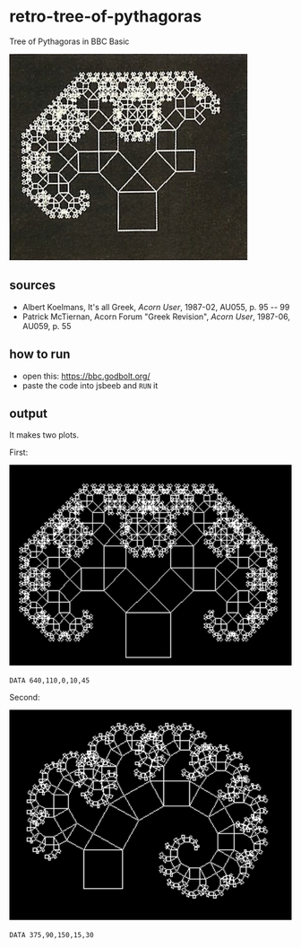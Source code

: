 # retro-tree-of-pythagoras
Tree of Pythagoras in BBC Basic

![pics/partial-tree.jpg](pics/partial-tree.jpg)

## sources
- Albert Koelmans, It's all Greek, _Acorn User_, 1987-02, AU055, p. 95 -- 99
- Patrick McTiernan, Acorn Forum "Greek Revision", _Acorn User_, 1987-06, AU059, p. 55

## how to run
- open this: https://bbc.godbolt.org/
- paste the code into jsbeeb and `RUN` it

## output
It makes two plots.

First:

![pics/output-1.jpg](pics/output-1.jpg)

`DATA 640,110,0,10,45`

Second: 

![pics/output-2.jpg](pics/output-2.jpg)

`DATA 375,90,150,15,30`
